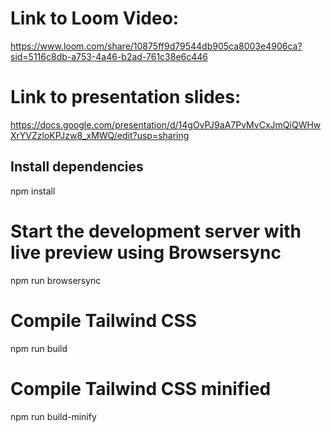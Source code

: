 # Link to Loom Video:
https://www.loom.com/share/10875ff9d79544db905ca8003e4906ca?sid=5116c8db-a753-4a46-b2ad-761c38e6c446

# Link to presentation slides:
https://docs.google.com/presentation/d/14gOvPJ9aA7PvMvCxJmQiQWHwXrYVZzloKPJzw8_xMWQ/edit?usp=sharing


## Install dependencies
npm install

# Start the development server with live preview using Browsersync
npm run browsersync

# Compile Tailwind CSS
npm run build

# Compile Tailwind CSS minified
npm run build-minify


